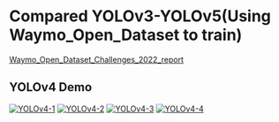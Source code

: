 # Compared YOLOv3-YOLOv5\(Using Waymo_Open_Dataset to train)
[Waymo_Open_Dataset_Challenges_2022_report](https://github.com/Kuan-Ting-Cho/Computer_Vision_and_Machine_Learning/blob/main/Waymo_Open_Dataset_Challenges_2022/Waymo%20Open%20Dataset%20Challenges2022.pdf)
## YOLOv4 Demo
[![YOLOv4-1](https://img.youtube.com/vi/JScbL4Goe1w/0.jpg)](https://www.youtube.com/watch?v=JScbL4Goe1w)
[![YOLOv4-2](https://img.youtube.com/vi/mKoKX0IGGuM/0.jpg)](https://www.youtube.com/watch?v=mKoKX0IGGuM)
[![YOLOv4-3](https://img.youtube.com/vi/P5om3r4JnFo/0.jpg)](https://www.youtube.com/watch?v=P5om3r4JnFo)
[![YOLOv4-4](https://img.youtube.com/vi/WSdX0SATEow/0.jpg)](https://www.youtube.com/watch?v=WSdX0SATEow)
